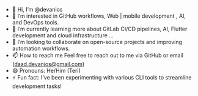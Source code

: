 - 👋 Hi, I’m @devanios
- 👀 I’m interested in GitHub workflows, Web | mobile development , AI, and DevOps tools.
- 🌱 I’m currently learning more about GitLab CI/CD pipelines, AI, Flutter development and cloud infrastructure ...
- 💞️ I’m looking to collaborate on open-source projects and improving automation workflows.
- 📫 How to reach me Feel free to reach out to me via GitHub or email (daad.devanios@gmail.com)
- 😄 Pronouns: He/Him (Teri)
- ⚡ Fun fact: I’ve been experimenting with various CLI tools to streamline development tasks!

<!---
devanios/devanios is a ✨ special ✨ repository because its `README.md` (this file) appears on your GitHub profile.
You can click the Preview link to take a look at your changes.
--->
